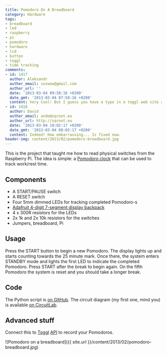 ```yaml
---
title: Pomodoro On A Breadboard
category: Hardware
tags:
- breadboard
- led
- raspberry
- pi
- pomodoro
- hardware
- lcd
- button
- toggl
- time tracking
comments:
- id: 1417
  author: Aleksandr
  author_email: soswow@gmail.com
  author_url: ''
  date: '2013-03-04 09:58:16 +0200'
  date_gmt: '2013-03-04 07:58:16 +0200'
  content: Very Cool! But I guess you have a typo in a toggl web site address ;-)
- id: 1418
  author: David
  author_email: ando@sqroot.eu
  author_url: http://sqroot.eu
  date: '2013-03-04 10:02:17 +0200'
  date_gmt: '2013-03-04 08:02:17 +0200'
  content: Indeed! How embarrassing... Is fixed now.
header-img: content/2013/02/pomodoro-breadboard.jpg
---
```


This is the project that taught me how to read physical switches from the Raspberry Pi. The idea is simple: a <a href="http://en.wikipedia.org/wiki/Pomodoro_Technique">Pomodoro clock</a> that can be used to track work/rest time.

<h2>Components</h2>
<ul>
<li>A START/PAUSE switch</li>
<li>A RESET switch</li>
<li>Four 5mm dimmed LEDs for tracking completed Pomodoro-s</li>
<li><a href="https://www.adafruit.com/products/880">Adafruit 4-digit 7-segment display backpack</a></li>
<li>4 x 300R resistors for the LEDs</li>
<li>2x 1k and 2x 10k resistors for the switches</li>
<li>Jumpers, breadboard, Pi</li>
</ul>
<h2>Usage</h2>

Press the START button to begin a new Pomodoro. The display lights up and starts counting towards the 25 minute mark. Once there, the system enters STANDBY mode and lights the first LED to indicate the completed Pomodoro. Press START after the break to begin again. On the fifth Pomodoro the system is reset and you should take a longer break.

<h2>Code</h2>

The Python script is <a href="https://gist.github.com/anroots/4988673">on GitHub</a>. The circuit diagram (my first one, mind you) is available <a href="https://www.circuitlab.com/circuit/fr26sz/pomodoro-circuit/">on CircuitLab</a>.

<h2>Advanced stuff</h2>

Connect this to <a href="https://www.toggl.com">Toggl</a> <a href="https://www.toggl.com/public/api">API</a> to record your Pomodoros.

![Pomodoro on a breadboard]({{ site.url }}/content/2013/02/pomodoro-breadboard.jpg)

